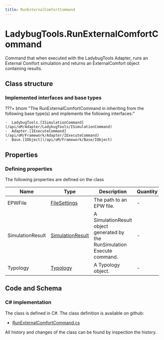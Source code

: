 ```yaml
---
title: RunExternalComfortCommand
---
```


# LadybugTools.RunExternalComfortCommand

Command that when executed with the LadybugTools Adapter, runs an External Comfort simulation and returns an ExternalComfort object containing results.

## Class structure

### Implemented interfaces and base types

???+ bhom "The RunExternalComfortCommand in inheriting from the following base type(s) and implements the following interfaces:"

    -  LadybugTools.[ISimulationCommand](/api/oM/Adapter/LadybugTools/ISimulationCommand)
    -  Adapter.[IExecuteCommand](/api/oM/Framework/Adapter/IExecuteCommand)
    -  Base.[IObject](/api/oM/Framework/Base/IObject)


## Properties



### Defining properties

The following properties are defined on the class

| Name             | Type             | Description      | Quantity         |
|------------------|------------------|------------------|------------------|
| EPWFile | [FileSettings](/api/oM/Framework/Adapter/FileSettings) | The path to an EPW file. | - |
| SimulationResult | [SimulationResult](/api/oM/Adapter/LadybugTools/SimulationResult) | A SimulationResult object generated by the RunSimulation Execute command. | - |
| Typology | [Typology](/api/oM/Adapter/LadybugTools/Typology) | A Typology object. | - |


## Code and Schema

### C# implementation

The class is defined in C#. The class definition is available on github:

- [RunExternalComfortCommand.cs](https://github.com/BHoM/LadybugTools_Toolkit/blob/develop/LadybugTools_oM/ExecuteCommands/RunExternalComfortCommand.cs)

All history and changes of the class can be found by inspection the history.
